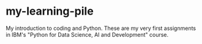 # my-learning-pile
My introduction to coding and Python.
These are my very first assignments in IBM's "Python for Data Science, AI and Development" course.
